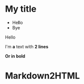 # My title
- He**l**lo
- Bye

Hello

I'm **a** text
with __2 lines__

**Or in bold**
# Markdown2HTML

